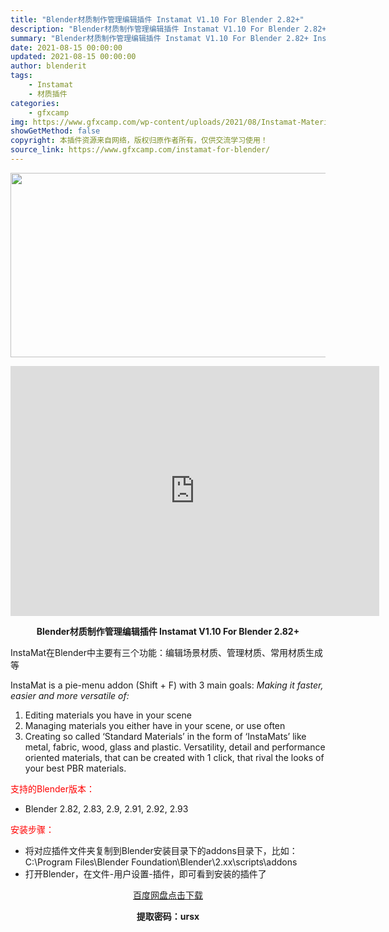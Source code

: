 ```yaml
---
title: "Blender材质制作管理编辑插件 Instamat V1.10 For Blender 2.82+"
description: "Blender材质制作管理编辑插件 Instamat V1.10 For Blender 2.82+ InstaMat在Blender中主要有三个功能：编辑场景材质、管理材质、常用材质生成等 Inst..."
summary: "Blender材质制作管理编辑插件 Instamat V1.10 For Blender 2.82+ InstaMat在Blender中主要有三个功能：编辑场景材质、管理材质、常用材质生成等 Inst..."
date: 2021-08-15 00:00:00
updated: 2021-08-15 00:00:00
author: blenderit
tags: 
    - Instamat
    - 材质插件
categories:
    - gfxcamp
img: https://www.gfxcamp.com/wp-content/uploads/2021/08/Instamat-Material-Workflow-Redefined.jpg
showGetMethod: false
copyright: 本插件资源来自网络，版权归原作者所有，仅供交流学习使用！
source_link: https://www.gfxcamp.com/instamat-for-blender/
---
```

<div><p><img decoding="async" class="aligncenter size-full wp-image-97257" src="https://www.gfxcamp.com/wp-content/uploads/2021/08/Instamat-Material-Workflow-Redefined.jpg" data-src="https://www.gfxcamp.com/wp-content/uploads/2021/08/Instamat-Material-Workflow-Redefined.jpg" alt="" width="590" height="295" data-srcset="https://www.gfxcamp.com/wp-content/uploads/2021/08/Instamat-Material-Workflow-Redefined.jpg 590w, https://www.gfxcamp.com/wp-content/uploads/2021/08/Instamat-Material-Workflow-Redefined-150x75.jpg 150w" data-sizes="(max-width: 590px) 100vw, 590px"></p><p style="text-align: center;"><iframe loading="lazy" src="https://player.youku.com/embed/XNTE5NDA3NzY2NA==" width="590" height="400" frameborder="0" allowfullscreen="allowfullscreen"></iframe></p><p style="text-align: center;"><strong>Blender材质制作管理编辑插件 Instamat V1.10 For Blender 2.82+</strong></p><p>InstaMat在Blender中主要有三个功能：编辑场景材质、管理材质、常用材质生成等</p><p>InstaMat is a pie-menu addon (Shift + F) with 3 main goals: <em>Making it faster, easier and more versatile of:</em></p><ol>
<li>Editing materials you have in your scene</li>
<li>Managing materials you either have in your scene, or use often</li>
<li>Creating so called ‘Standard Materials’ in the form of ‘InstaMats’ like metal, fabric, wood, glass and plastic. Versatility, detail and performance oriented materials, that can be created with 1 click, that rival the looks of your best PBR materials.</li>
</ol><p style="text-align: left;"><span style="color: #ff0000;">支持的Blender版本：</span></p><ul>
<li style="text-align: left;">Blender 2.82, 2.83, 2.9, 2.91, 2.92, 2.93</li>
</ul><p style="text-align: left;"><span style="color: #ff0000;">安装步骤：</span></p><ul>
<li>将对应插件文件夹复制到Blender安装目录下的addons目录下，比如：C:\Program Files\Blender Foundation\Blender\2.xx\scripts\addons</li>
<li>打开Blender，在文件-用户设置-插件，即可看到安装的插件了</li>
</ul><p style="text-align: center;"><a class="maxbutton-3 maxbutton maxbutton-baidu" target="_blank" rel="noopener" href="https://pan.baidu.com/s/1RVKkCXjqCorwTt025wvaDg"><span class="mb-text">百度网盘点击下载</span></a></p><p style="text-align: center;"><strong>提取密码：ursx</strong></p></div>